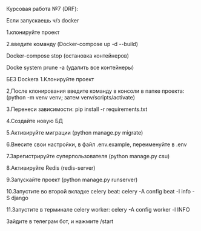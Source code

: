 Курсовая работа №7 (DRF):

Если запускаешь ч/з docker

1.клонируйте проект

2.введите команду (Docker-compose up -d --build)

Docker-compose stop (остановка контейнеров)

Docke system prune -a (удалить все контейнеры)

БЕЗ Dockera
1.Клонируйте проект

2,После клонирования введите команду в консоли в папке проекта: (python -m venv venv; затем venv/scripts/activate)

3.Перенеси зависимости: pip install -r requirements.txt

4.Создайте новую БД

5.Активируйте миграции (python manage.py migrate)

6.Внесите свои настройки, в файл .env.example, переименуйте в .env

7.Зарегистрируйте суперпользователя (python manage.py csu)

8.Активируйте Redis (redis-server)

9.Запускайте проект (python manage.py runserver)

10.Запустите во второй вкладке celery beat: celery -A config beat -l info -S django

11.Запустите в терминале celery worker: celery -A config worker -l INFO 

Зайдите в телеграм бот, и нажмите /start
